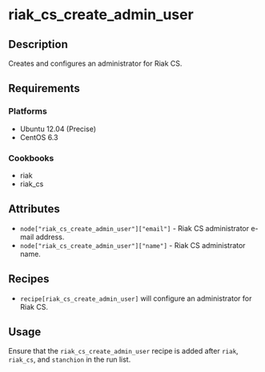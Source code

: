 # riak_cs_create_admin_user

## Description

Creates and configures an administrator for Riak CS.

## Requirements

### Platforms

* Ubuntu 12.04 (Precise)
* CentOS 6.3

### Cookbooks

* riak
* riak_cs

## Attributes

* `node["riak_cs_create_admin_user"]["email"]` - Riak CS administrator e-mail
  address.
* `node["riak_cs_create_admin_user"]["name"]` - Riak CS administrator name.

## Recipes

* `recipe[riak_cs_create_admin_user]` will configure an administrator for Riak CS.

## Usage

Ensure that the `riak_cs_create_admin_user` recipe is added after `riak`,
`riak_cs`, and `stanchion` in the run list.
